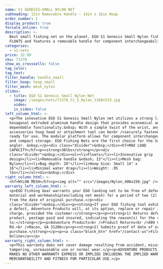 ```yaml
---
name: S1 GENESIS—SMALL NYLON NET
subheading: 13in Removable Handle — 14in x 16in Hoop
order_number: 1
display_product: true
forsale_online: true
description: >-
  Best small fishing net on the planet. EGO S1 Genesis Small Nylon fishing net
  FLOATS and features a removable handle for component interchangeability.
categories:
  - s1-nets
price: 32.99
sku: 71370
show_as_crosssells: false
tag_color:
tag_text:
filter_handle: handle_small
filter_hoop: hoop_small
filter_mesh: mesh_nylon
slides:
  - title: EGO S1 Genesis Small Nylon Net
    image: /images/nets/71370_S1_S_Nylon_1160x533.jpg
    video:
    is_video: false
left_column_html: >-
  <p>The innovative EGO S1 Genesis Small Nylon net utilizes a strong lightweight
  hexagonal extruded aluminum handle design that provides economical and
  dependable functionality.&nbsp; With a simple twist of the wrist, any EGO
  accessories hoop head or attachment tool can be<br />securely fastened and
  ready for use. The modular platform allows for component interchangeability
  and compact storage. EGO Fishing Nets are the first choice for the Savvy
  angler. &nbsp;</p><div class="divider">&nbsp;</div><h7>MAX LOAD
  CAPACITY</h7><p><strong>30lbs</strong></p><div
  class="divider">&nbsp;</div><ul><li>Floats</li><li>Innovative grip
  design</li><li>Removable handle &ndash; 13"</li><li>Mesh bag:
  Nylon</li><li>Bag depth: 20"</li><li>Hoop Size: Small 14" x
  16"</li><li>Minimal water drag</li><li>Weight: .95
  lbs</li></ul><div>&nbsp;</div>
right_column_html: >-
  <h7>NYLON MESH</h7><p><img alt="" src="/images/Nylon_400x150.jpg" /></p><p>&nbsp;</p>
warranty_left_column_html: >-
  <p>EGO Fishing Gear warrants your EGO landing net to be free of defects in
  material and workmanship(excluding net mesh) for a period of two (2) years
  from the date of original purchase.</p><div
  class="divider">&nbsp;</div><p><strong>If your EGO fishing tool exhibits such
  a defect, Adventure Products will, at its option, replace or repair it without
  charge, provided the customer:</strong></p><p><strong>1) Returns defective
  product, postage paid and insured, indicating the reason(s) for the return
  to:</strong></p><p>Adventure Products<br />Product Returns<br />889 Guy Paine
  Rd.<br />Macon, GA 31206</p><p><strong>2) Submits proof of date of original
  purchase.</strong></p><p><a class="block_btn" href="/contact-us">File Claim
  Online</a></p>
warranty_right_column_html: >-
  <p>This warranty does not cover damage resulting from accident, misuse, abuse,
  tampering, unreasonable use or normal wear.</p><p>ADVENTURE PRODUCTS, INC.
  MAKES NO OTHER WARRANTY EXPRESS OR IMPLIED INCLUDING THE IMPLIED WARRANTIES OF
  MERCHANTABILITY AND FITNESS FOR PARTICULAR USE.</p>
---
```

